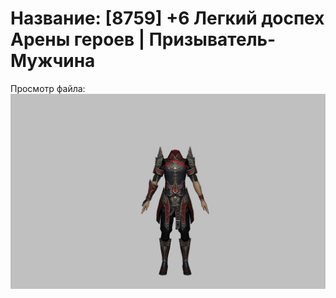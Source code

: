 # Название: [8759] +6 Легкий доспех Арены героев | Призыватель-Мужчина

Просмотр файла:
![p080031.png](p080031.png)